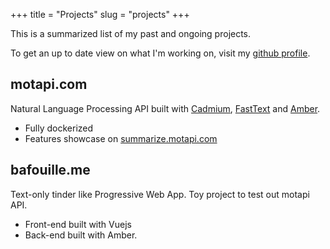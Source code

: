 +++
title = "Projects"
slug = "projects"
+++

This is a summarized list of my past and ongoing projects.

To get an up to date view on what I'm working on, visit my [github profile](https://github.com/rmarronnier).

## motapi.com

Natural Language Processing API built with [Cadmium](https://github.com/watzon/cadmium), [FastText](https://fasttext.cc/) and [Amber](https://amberframework.org/).

- Fully dockerized
- Features showcase on [summarize.motapi.com](https://summarize.motapi.com)

## bafouille.me

Text-only tinder like Progressive Web App. Toy project to test out motapi API.

- Front-end built with Vuejs
- Back-end built with Amber.